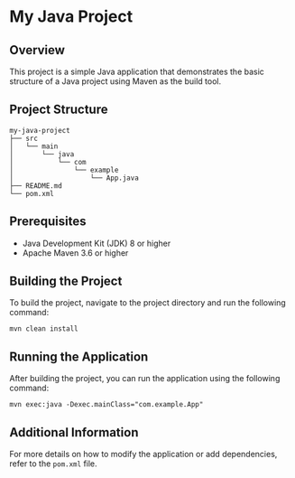# My Java Project

## Overview
This project is a simple Java application that demonstrates the basic structure of a Java project using Maven as the build tool.

## Project Structure
```
my-java-project
├── src
│   └── main
│       └── java
│           └── com
│               └── example
│                   └── App.java
├── README.md
└── pom.xml
```

## Prerequisites
- Java Development Kit (JDK) 8 or higher
- Apache Maven 3.6 or higher

## Building the Project
To build the project, navigate to the project directory and run the following command:

```
mvn clean install
```

## Running the Application
After building the project, you can run the application using the following command:

```
mvn exec:java -Dexec.mainClass="com.example.App"
```

## Additional Information
For more details on how to modify the application or add dependencies, refer to the `pom.xml` file.